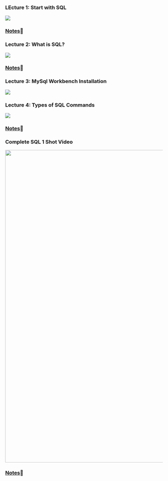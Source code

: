 <!-- Lecture 1 -->
<h3>LEcture 1: Start with SQL</h3>
<a href="https://www.youtube.com/watch?v=yVcRQXLMzCE&list=PLrL_PSQ6q062H5CetdplYW7xQKeq8XaR0"><img src="https://github.com/user-attachments/assets/170b4497-598e-4baf-8372-070a0a7ed697"/></a>
<h3><a href="https://drive.google.com/file/d/1na9QROIK8KgPbNJq1q3HRjhjCkda6zXn/view?usp=sharing">Notes</a>🚀</h3>

<!-- Lecture 2-->
<h3>Lecture 2: What is SQL?</h3>
<a href="https://www.youtube.com/watch?v=QbNK4TMbNi8&list=PLrL_PSQ6q062H5CetdplYW7xQKeq8XaR0&index=2"><img src="https://github.com/user-attachments/assets/66115626-b991-4914-b031-5773ab74f5e6"/></a>
<h3><a href="https://drive.google.com/file/d/1OxIiJ5oKZIvuzkwJhOctwBEETNzQSm9w/view?pli=1">Notes</a>🚀</h3>

<!-- Lecture 3 -->
<h3>Lecture 3: MySql Workbench Installation</h3>
<a href="https://youtu.be/7_hEe6xaCME?feature=shared"><img src="https://github.com/user-attachments/assets/cfe98e06-a3b1-419e-8f92-fe453fb57fd1"/></a>

<h3>Lecture 4: Types of SQL Commands</h3>
<a href="https://www.youtube.com/watch?v=6eiGB5f_4EQ&list=PLrL_PSQ6q062H5CetdplYW7xQKeq8XaR0&index=4"><img src="https://github.com/user-attachments/assets/aacecfb4-d91f-4bb5-9890-1df561d0c4d3"/></a>
<h3><a href="https://drive.google.com/file/d/13LQ3ImUW74XFLsWqT7A6KHFfbx7-V5N8/view?usp=sharing">Notes</a>🚀</h3>

<h3>Complete SQL 1 Shot Video</h3>
<a href="https://www.youtube.com/watch?v=RQPpP2ywA9k"><img src="https://github.com/user-attachments/assets/7046f8ee-05b7-4574-a70f-b9f99402380d" width=1000 /></a>
<h3><a href="https://drive.google.com/drive/folders/1jM3nZuSjJHkX2E-X3ov8qF77wFm21fvr">Notes</a>🚀</h3>
